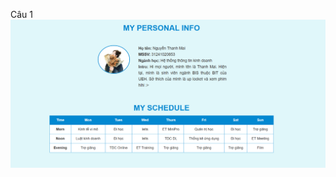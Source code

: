 Câu 1
![image alt](https://github.com/thanhmai2604950/Minipro-/blob/8845885fc54ccb8764f715ced71bd3ff6a18a957/README.md/Screenshot%202024-12-03%20141118.png?raw=true)
